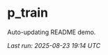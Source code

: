 # p_train

Auto-updating README demo.

<!--START_SECTION:status-->
_Last run: 2025-08-23 19:14 UTC_
<!--END_SECTION:status-->



























































































